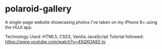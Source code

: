 # polaroid-gallery

A single-page website showcasing photos I've taken on my iPhone 8+ using the HUJI app.

Technology Used: HTML5, CSS3, Vanilla JavaScript
Tutorial followed: https://www.youtube.com/watch?v=4SQXOA8Z-lo